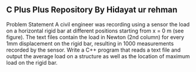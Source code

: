 ## C Plus Plus Repository By Hidayat ur rehman
Problem Statement
A civil engineer was recording using a sensor the load on a horizontal rigid bar at different positions
starting from x = 0 m (see figure). The text files contain the load in Newton (2nd column) for every 1mm
displacement on the rigid bar, resulting in 1000 measurements recorded by the sensor. Write a C++
program that reads a text file and output the average load on a structure as well as the location of
maximum load on the rigid bar.
